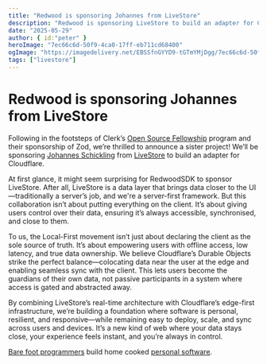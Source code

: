 ```yaml
---
title: "Redwood is sponsoring Johannes from LiveStore"
description: "Redwood is sponsoring LiveStore to build an adapter for Cloudflare"
date: "2025-05-29"
author: { id:"peter" }
heroImage: "7ec66c6d-50f9-4ca0-17ff-eb711cd68400"
ogImage: "https://imagedelivery.net/EBSSfnGYYD9-tGTmYMjDgg/7ec66c6d-50f9-4ca0-17ff-eb711cd68400/public"
tags: ["livestore"]
---
```


# Redwood is sponsoring Johannes from LiveStore

Following in the footsteps of Clerk’s [Open Source Fellowship](https://clerk.com/blog/zod-fellowship) program and their sponsorship of Zod, we’re thrilled to announce a sister project! We’ll be sponsoring [Johannes Schickling](https://x.com/schickling) from [LiveStore](https://livestore.dev/) to build an adapter for Cloudflare.

At first glance, it might seem surprising for RedwoodSDK to sponsor LiveStore. After all, LiveStore is a data layer that brings data closer to the UI—traditionally a server’s job, and we're a server-first framework. But this collaboration isn’t about putting everything on the client. It’s about giving users control over their data, ensuring it’s always accessible, synchronised, and close to them.

To us, the Local-First movement isn’t just about declaring the client as the sole source of truth. It’s about empowering users with offline access, low latency, and true data ownership. We believe Cloudflare’s Durable Objects strike the perfect balance—colocating data near the user at the edge and enabling seamless sync with the client. This lets users become the guardians of their own data, not passive participants in a system where access is gated and abstracted away.

By combining LiveStore’s real-time architecture with Cloudflare’s edge-first infrastructure, we’re building a foundation where software is personal, resilient, and responsive—while remaining easy to deploy, scale, and sync across users and devices. It’s a new kind of web where your data stays close, your experience feels instant, and you’re always in control.

[Bare foot programmers](https://maggieappleton.com/home-cooked-software/) build home cooked [personal software](https://rwsdk.com/personal-software).
